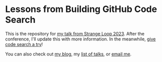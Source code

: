 # Lessons from Building GitHub Code Search

This is the repository for [my talk from Strange Loop 2023](https://www.thestrangeloop.com/2023/lessons-from-building-github-code-search.html). After the conference, I'll update this with more information. In the meanwhile, [give code search a try](https://github.com/search)!

You can also check out [my blog](http://recursion.org/), my [list of talks](http://luke.francl.org/talks/), or [email me](mailto:look@recursion.org).

